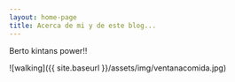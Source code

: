 ```yaml
---
layout: home-page
title: Acerca de mi y de este blog...
---
```

Berto kintans power!!



![walking]({{ site.baseurl }}/assets/img/ventanacomida.jpg)

